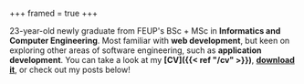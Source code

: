 +++
framed = true
+++

23-year-old newly graduate from FEUP's BSc + MSc in **Informatics and Computer Engineering**. Most familiar with **web development**, but keen on exploring other areas of software engineering, such as **application development**. You can take a look at my **[CV]({{< ref "/cv" >}})**, **[download it](/cv.md)**, or check out my posts below!